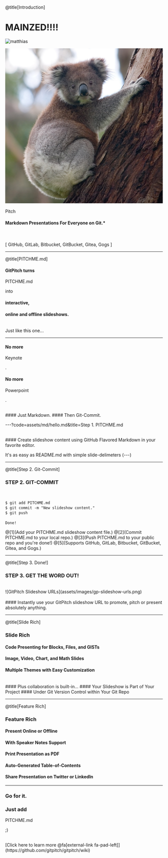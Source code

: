 @title[Introduction]

# MAINZED!!!!

![matthias](https://upload.wikimedia.org/wikipedia/commons/4/49/Koala_climbing_tree.jpg)

![test](assets/Koala_climbing_tree.jpg)

<span class="gold">Pitch

</span>

#### Markdown Presentations For Everyone on Git.\*

<br>
<br>
<span class="byline">[ GitHub, GitLab, Bitbucket, GitBucket, Gitea, Gogs ]</span>

---

@title[PITCHME.md]

#### GitPitch turns

<span class="gold">PITCHME.md

</span> into

#### interactive,

#### online and offline slideshows.

<br>
<span class="aside">Just like this one...</span>

---

#### No more

<span class="gray">Keynote

</span>.

#### No more

<span class="gray">Powerpoint

</span>.

<br>
#### Just <span class="gold">Markdown</span>.
#### Then <span class="gold">Git-Commit</span>.

---?code=assets/md/hello.md&title=Step 1. PITCHME.md

<br>
#### Create slideshow content using GitHub Flavored Markdown in your favorite editor.

<span class="aside">It's as easy as README.md with simple slide-delimeters
(---)</span>

---

@title[Step 2. Git-Commit]

### <span class="gold">STEP 2. GIT-COMMIT

</span>

<br>

```shell
$ git add PITCHME.md
$ git commit -m "New slideshow content."
$ git push

Done!
```

@[1](Add your PITCHME.md slideshow content file.) @[2](Commit PITCHME.md to your
local repo.) @[3](Push PITCHME.md to your public repo and you're done!)
@[5](Supports GitHub, GitLab, Bitbucket, GitBucket, Gitea, and Gogs.)

---

@title[Step 3. Done!]

### <span class="gold">STEP 3. GET THE WORD OUT!

</span>

<br>
![GitPitch Slideshow URLs](assets/images/gp-slideshow-urls.png)
<br>
<br>
#### Instantly use your GitPitch slideshow URL to promote, pitch or present absolutely anything.

---

@title[Slide Rich]

### <span class="gold">Slide Rich

</span>

#### Code Presenting for Blocks, Files, and GISTs

#### Image, Video, Chart, and Math Slides

#### Multiple Themes with Easy Customization

<br>
#### <span class="gold">Plus collaboration is built-in...</span>
#### Your Slideshow is Part of Your Project
#### Under Git Version Control within Your Git Repo

---

@title[Feature Rich]

### <span class="gold">Feature Rich

</span>

#### Present Online or Offline

#### With Speaker Notes Support

#### Print Presentation as PDF

#### Auto-Generated Table-of-Contents

#### Share Presentation on Twitter or LinkedIn

---

### Go for it.

### Just add

<span class="gold">PITCHME.md

</span> ;)

<br>
[Click here to learn more @fa[external-link fa-pad-left]](https://github.com/gitpitch/gitpitch/wiki)
